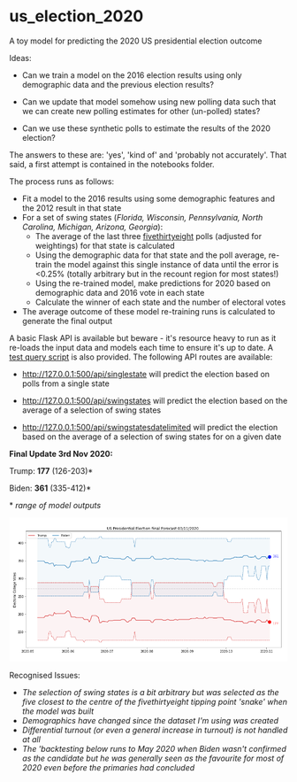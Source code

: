 # us_election_2020
A toy model for predicting the 2020 US presidential election outcome

Ideas:

* Can we train a model on the 2016 election results using only demographic data and the previous election results?

* Can we update that model somehow using new polling data such that we can create new polling estimates for other (un-polled) states?

* Can we use these synthetic polls to estimate the results of the 2020 election?

The answers to these are: 'yes', 'kind of' and 'probably not accurately'. That said, a first attempt is contained in the notebooks folder.

The process runs as follows:

* Fit a model to the 2016 results using some demographic features and the 2012 result in that state
* For a set of swing states (*Florida, Wisconsin, Pennsylvania, North Carolina, Michigan, Arizona, Georgia*):
  * The average of the last three [fivethirtyeight](https://projects.fivethirtyeight.com/2020-election-forecast/) polls (adjusted for weightings) for that state is calculated
  * Using the demographic data for that state and the poll average, re-train the model against this single instance of data until the error is <0.25% (totally arbitrary but in the recount region for most states!)
  * Using the re-trained model, make predictions for 2020 based on demographic data and 2016 vote in each state
  * Calculate the winner of each state and the number of electoral votes
* The average outcome of these model re-training runs is calculated to generate the final output

A basic Flask API is available but beware - it's resource heavy to run as it re-loads the input data and models each time to ensure it's up to date. A [test query script](https://github.com/nowaycomputer/us_election_2020/blob/main/app/test_query.py) is also provided. 
The following API routes are available: 

* http://127.0.0.1:500/api/singlestate will predict the election based on polls from a single state

* http://127.0.0.1:500/api/swingstates will predict the election based on the average of a selection of swing states

* http://127.0.0.1:500/api/swingstatesdatelimited will predict the election based on the average of a selection of swing states for on a given date

**Final Update 3rd Nov 2020:** 

Trump: **177** (126-203)*

Biden: **361** (335-412)*

\* *range of model outputs*

![alt text](https://github.com/nowaycomputer/us_election_2020/blob/main/img/031120.png)


Recognised Issues:
* *The selection of swing states is a bit arbitrary but was selected as the five closest to the centre of the fivethirtyeight tipping point 'snake' when the model was built*
* *Demographics have changed since the dataset I'm using was created*
* *Differential turnout (or even a general increase in turnout) is not handled at all*
* *The 'backtesting below runs to May 2020 when Biden wasn't confirmed as the candidate but he was generally seen as the favourite for most of 2020 even before the primaries had concluded*

